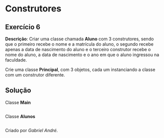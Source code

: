 # Construtores
## Exercício 6
**Descrição**: Criar uma classe chamada **Aluno** com 3 construtores, sendo que o primeiro recebe o nome e a matrícula
do aluno, o segundo recebe apenas a data de nascimento do aluno e o terceiro construtor recebe o nome do aluno, a data de nascimento
e o ano em que o aluno ingressou na faculdade. 

Crie uma classe **Principal**, com 3 objetos, cada um instanciando a classe com um construtor diferente.

## Solução
Classe **Main**
~~~java

~~~
Classe **Alunos**
~~~java

~~~

Criado por _Gabriel André._
